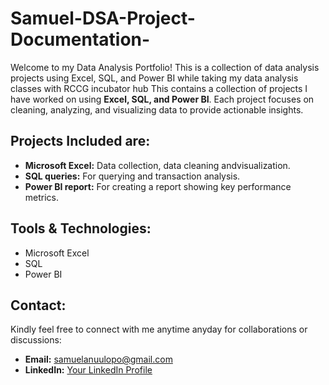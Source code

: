 # Samuel-DSA-Project-Documentation-

Welcome to my Data Analysis Portfolio! 
This is a collection of data analysis projects using Excel, SQL, and Power BI while taking my data analysis classes with RCCG incubator hub
This contains a collection of projects I have worked on using **Excel, SQL, and Power BI**. Each project focuses on cleaning, analyzing, and visualizing data to provide actionable insights.

## Projects Included are:
- **Microsoft Excel:** Data collection, data cleaning andvisualization.
- **SQL queries:** For querying and transaction analysis.
- **Power BI report:** For creating a report showing key performance metrics.

## Tools & Technologies:
- Microsoft Excel
- SQL
- Power BI

## Contact:
Kindly feel free to connect with me anytime anyday for collaborations or discussions:
- **Email:** samuelanuulopo@gmail.com
- **LinkedIn:** [Your LinkedIn Profile](https://www.linkedin.com/in/samuel-anuulopo-099687114?utm_source=share&utm_campaign=share_via&utm_content=profile&utm_medium=android_app)
